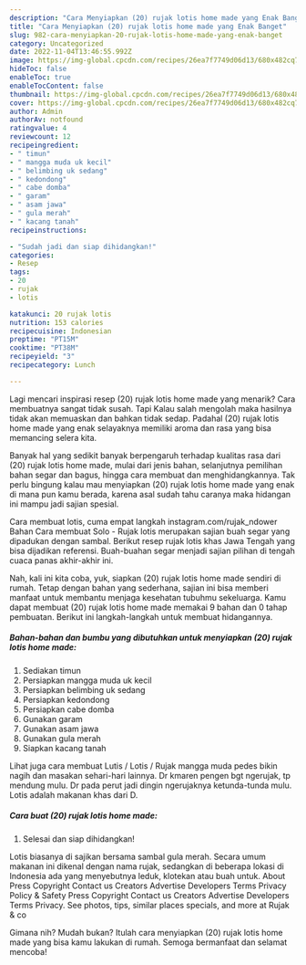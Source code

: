 ```yaml
---
description: "Cara Menyiapkan (20) rujak lotis home made yang Enak Banget"
title: "Cara Menyiapkan (20) rujak lotis home made yang Enak Banget"
slug: 982-cara-menyiapkan-20-rujak-lotis-home-made-yang-enak-banget
category: Uncategorized
date: 2022-11-04T13:46:55.992Z
image: https://img-global.cpcdn.com/recipes/26ea7f7749d06d13/680x482cq70/20-rujak-lotis-home-made-foto-resep-utama.jpg
hideToc: false
enableToc: true
enableTocContent: false
thumbnail: https://img-global.cpcdn.com/recipes/26ea7f7749d06d13/680x482cq70/20-rujak-lotis-home-made-foto-resep-utama.jpg
cover: https://img-global.cpcdn.com/recipes/26ea7f7749d06d13/680x482cq70/20-rujak-lotis-home-made-foto-resep-utama.jpg
author: Admin
authorAv: notfound
ratingvalue: 4
reviewcount: 12
recipeingredient:
- " timun"
- " mangga muda uk kecil"
- " belimbing uk sedang"
- " kedondong"
- " cabe domba"
- " garam"
- " asam jawa"
- " gula merah"
- " kacang tanah"
recipeinstructions:

- "Sudah jadi dan siap dihidangkan!"
categories:
- Resep
tags:
- 20
- rujak
- lotis

katakunci: 20 rujak lotis 
nutrition: 153 calories
recipecuisine: Indonesian
preptime: "PT15M"
cooktime: "PT38M"
recipeyield: "3"
recipecategory: Lunch

---
```



Lagi mencari inspirasi resep (20) rujak lotis home made yang menarik? Cara membuatnya sangat tidak susah. Tapi Kalau salah mengolah maka hasilnya tidak akan memuaskan dan bahkan tidak sedap. Padahal (20) rujak lotis home made yang enak selayaknya memiliki aroma dan rasa yang bisa memancing selera kita.


Banyak hal yang sedikit banyak berpengaruh terhadap kualitas rasa dari (20) rujak lotis home made, mulai dari jenis bahan, selanjutnya pemilihan bahan segar dan bagus, hingga cara membuat dan menghidangkannya. Tak perlu bingung kalau mau menyiapkan (20) rujak lotis home made yang enak di mana pun kamu berada, karena asal sudah tahu caranya maka hidangan ini mampu jadi sajian spesial.

Cara membuat lotis, cuma empat langkah instagram.com/rujak_ndower Bahan Cara membuat Solo - Rujak lotis merupakan sajian buah segar yang dipadukan dengan sambal. Berikut resep rujak lotis khas Jawa Tengah yang bisa dijadikan referensi. Buah-buahan segar menjadi sajian pilihan di tengah cuaca panas akhir-akhir ini.


Nah, kali ini kita coba, yuk, siapkan (20) rujak lotis home made sendiri di rumah. Tetap dengan bahan yang sederhana, sajian ini bisa memberi manfaat untuk membantu menjaga kesehatan tubuhmu sekeluarga. Kamu dapat membuat (20) rujak lotis home made memakai 9 bahan dan 0 tahap pembuatan. Berikut ini langkah-langkah untuk membuat hidangannya.

<!--inarticleads1-->

##### Bahan-bahan dan bumbu yang dibutuhkan untuk menyiapkan (20) rujak lotis home made:

1. Sediakan  timun
1. Persiapkan  mangga muda uk kecil
1. Persiapkan  belimbing uk sedang
1. Persiapkan  kedondong
1. Persiapkan  cabe domba
1. Gunakan  garam
1. Gunakan  asam jawa
1. Gunakan  gula merah
1. Siapkan  kacang tanah


Lihat juga cara membuat Lutis / Lotis / Rujak mangga muda pedes bikin nagih dan masakan sehari-hari lainnya. Dr kmaren pengen bgt ngerujak, tp mendung mulu. Dr pada perut jadi dingin ngerujaknya ketunda-tunda mulu. Lotis adalah makanan khas dari D. 

<!--inarticleads2-->

##### Cara buat (20) rujak lotis home made:


1. Selesai dan siap dihidangkan!

Lotis biasanya di sajikan bersama sambal gula merah. Secara umum makanan ini dikenal dengan nama rujak, sedangkan di beberapa lokasi di Indonesia ada yang menyebutnya leduk, klotekan atau buah untuk. About Press Copyright Contact us Creators Advertise Developers Terms Privacy Policy &amp; Safety Press Copyright Contact us Creators Advertise Developers Terms Privacy. See photos, tips, similar places specials, and more at Rujak &amp; co 

Gimana nih? Mudah bukan? Itulah cara menyiapkan (20) rujak lotis home made yang bisa kamu lakukan di rumah. Semoga bermanfaat dan selamat mencoba!
